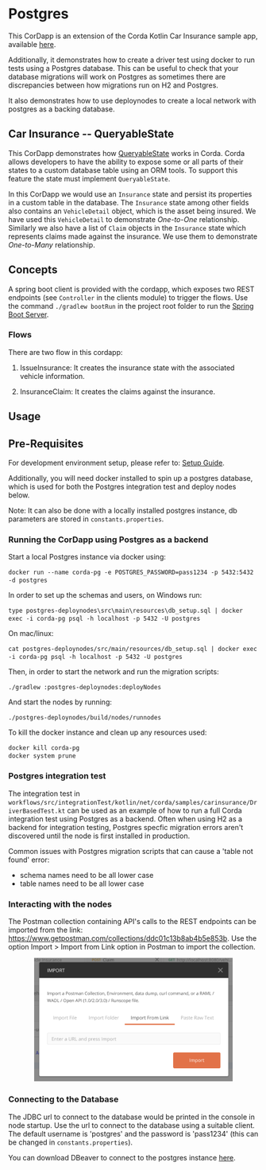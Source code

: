 # Postgres  

This CorDapp is an extension of the Corda Kotlin Car Insurance sample app, available [here](https://github.com/corda/samples-kotlin/tree/master/Features/queryableState-carinsurance).

Additionally, it demonstrates how to create a driver test using docker to run tests using a Postgres database. This can be useful to check that your database migrations will work on Postgres as sometimes there are discrepancies between how migrations run on H2 and Postgres.

It also demonstrates how to use deploynodes to create a local network with postgres as a backing database.

## Car Insurance -- QueryableState

This CorDapp demonstrates how [QueryableState](https://docs.corda.net/docs/corda-os/api-persistence.html) works in Corda. Corda allows developers
to have the ability to expose some or all parts of their states to a custom database
table using an ORM tools. To support this feature the state must implement
`QueryableState`.

In this CorDapp we would use an `Insurance` state and persist its properties in a
custom table in the database.  The `Insurance` state among other fields also
contains an `VehicleDetail` object, which is the asset being insured. We have used
this `VehicleDetail` to demonstrate _One-to-One_ relationship. Similarly we also
have a list of `Claim` objects in the `Insurance` state which represents claims
made against the insurance. We use them to demonstrate _One-to-Many_ relationship.



## Concepts

A spring boot client is provided with the cordapp, which exposes two REST endpoints
(see `Controller` in the clients module) to trigger the flows.
Use the command `./gradlew bootRun` in the project root folder to run the [Spring Boot
Server](https://spring.io/projects/spring-boot#overview).

### Flows

There are two flow in this cordapp:

1. IssueInsurance: It creates the insurance state with the associated vehicle information.

2. InsuranceClaim: It creates the claims against the insurance.


## Usage

## Pre-Requisites

For development environment setup, please refer to: [Setup Guide](https://docs.corda.net/getting-set-up.html).

Additionally, you will need docker installed to spin up a postgres database, which is used for both the Postgres integration test and deploy nodes below. 

Note: It can also be done with a locally installed postgres instance, db parameters are stored in `constants.properties`.


### Running the CorDapp using Postgres as a backend

Start a local Postgres instance via docker using:

```
docker run --name corda-pg -e POSTGRES_PASSWORD=pass1234 -p 5432:5432 -d postgres
```

In order to set up the schemas and users, on Windows run:

```
type postgres-deploynodes\src\main\resources\db_setup.sql | docker exec -i corda-pg psql -h localhost -p 5432 -U postgres
```

On mac/linux:

```
cat postgres-deploynodes/src/main/resources/db_setup.sql | docker exec -i corda-pg psql -h localhost -p 5432 -U postgres
```

Then, in order to start the network and run the migration scripts:

```
./gradlew :postgres-deploynodes:deployNodes
```

And start the nodes by running:

```
./postgres-deploynodes/build/nodes/runnodes
```

To kill the docker instance and clean up any resources used:

```
docker kill corda-pg
docker system prune
```

### Postgres integration test

The integration test in `workflows/src/integrationTest/kotlin/net/corda/samples/carinsurance/DriverBasedTest.kt` can be used as
an example of how to run a full Corda integration test using Postgres as a backend. Often when using H2 as a backend for integration
testing, Postgres specfic migration errors aren't discovered until the node is first installed in production.

Common issues with Postgres migration scripts that can cause a 'table not found' error:
* schema names need to be all lower case
* table names need to be all lower case


### Interacting with the nodes

The Postman collection containing API's calls to the REST endpoints can be imported
from the link: https://www.getpostman.com/collections/ddc01c13b8ab4b5e853b.
Use the option Import > Import from Link option in Postman to import the collection.

<p align="center">
<img src="./clients/src/main/resources/static/Postman_screenshot.png" alt="Postman Import Collection" width="400">
</p>


### Connecting to the Database

The JDBC url to connect to the database would be printed in the console in node
startup. Use the url to connect to the database using a suitable client. The
default username is 'postgres' and the password is 'pass1234' (this can be changed in `constants.properties`).

You can download DBeaver to connect to the postgres instance [here](https://dbeaver.com/download/lite/). 
